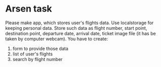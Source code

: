 # Arsen task

Please make app, which stores user's flights data. Use localstorage for keeping personal data.
Store such data as flight number, start point, destination point,
departure date, arrival date, ticket image file (it has be taken by computer webcam).
You have to create:

1. form to provide those data
2. list of user's flights
3. search by flight number
